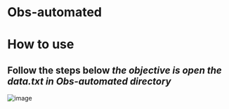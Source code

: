 # Obs-automated
# How to use

## Follow the steps below *the objective is open the data.txt in Obs-automated directory*
![image](https://github.com/goodeny/Obs-automated/assets/32174827/e8603bbc-80b1-4132-bbac-d3d9029caf74)
